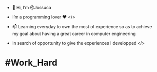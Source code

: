 - 👋 Hi, I’m @Jossuca
 
- I’m a programming lover ♥ </>
  
- 📫 Learning everyday to own the most of experience so as to achieve my goal about having a great career in computer engineering

- In search of opportunity to give the experiences I developped </>

# #Work_Hard
